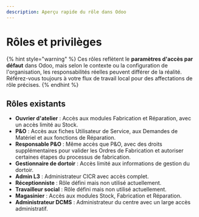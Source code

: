 ```yaml
---
description: Aperçu rapide du rôle dans Odoo
---
```


# Rôles et privilèges

{% hint style="warning" %}
Ces rôles reflètent le **paramètres d'accès par défaut** dans Odoo, mais selon le contexte ou la configuration de l'organisation, les responsabilités réelles peuvent différer de la réalité. Référez-vous toujours à votre flux de travail local pour des affectations de rôle précises.
{% endhint %}

## Rôles existants

* **Ouvrier d'atelier** : Accès aux modules Fabrication et Réparation, avec un accès limité au Stock.
* **P\&O** : Accès aux fiches Utilisateur de Service, aux Demandes de Matériel et aux fonctions de Réparation.
* **Responsable P\&O** : Même accès que P\&O, avec des droits supplémentaires pour valider les Ordres de Fabrication et autoriser certaines étapes du processus de fabrication.
* **Gestionnaire de dortoir** : Accès limité aux informations de gestion du dortoir.
* **Admin L3** : Administrateur CICR avec accès complet.
* **Réceptionniste** : Rôle défini mais non utilisé actuellement.
* **Travailleur social** : Rôle défini mais non utilisé actuellement.
* **Magasinier** : Accès aux modules Stock, Fabrication et Réparation.
* **Administrateur DCMS** : Administrateur du centre avec un large accès administratif.
